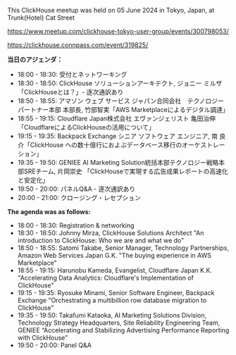 This ClickHouse meetup was held on 05 June 2024 in Tokyo, Japan, at Trunk(Hotel) Cat Street

https://www.meetup.com/clickhouse-tokyo-user-group/events/300798053/

https://clickhouse.connpass.com/event/319825/

**当日のアジェンダ：**
* 18:00 - 18:30: 受付とネットワーキング
* 18:30 - 18:50: ClickHouse ソリューションアーキテクト, ジョニー ミルザ 「ClickHouseとは？」- 逐次通訳あり
* 18:50 - 18:55: アマゾン ウェブ サービス ジャパン合同会社　テクノロジーパートナー本部 本部長, 竹部智実「AWS Marketplaceによるデジタル調達」
* 18:55 - 19:15: Cloudflare Japan株式会社 エヴァンジェリスト 亀田治伸「CloudflareによるClickHouseの活用について」
* 19:15 - 19:35: Backpack Exchange シニア ソフトウェア エンジニア, 南 良介「ClickHouse への数十億行におよぶデータベース移行のオーケストレーション」
* 19:35 - 19:50: GENIEE AI Marketing Solution統括本部テクノロジー戦略本部SREチーム, 片岡崇史 「ClickHouseで実現する広告成果レポートの高速化と安定化」
* 19:50 - 20:00: パネルQ&A - 逐次通訳あり
* 20:00 - 21:00: クロージング・レセプション

**The agenda was as follows:**
* 18:00 - 18:30: Registration & networking
* 18:30 - 18:50: Johnny Mirza, ClickHouse Solutions Architect "An introduction to ClickHouse: Who we are and what we do"
* 18:50 - 18:55: Satomi Takabe, Senior Manager, Technology Partnerships, Amazon Web Services Japan G.K. "The buying experience in AWS Marketplace"
* 18:55 - 19:15: Harunobu Kameda, Evangelist, Cloudflare Japan K.K. "Accelerating Data Analytics: Cloudflare's Implementation of ClickHouse"
* 19:15 - 19:35: Ryosuke Minami, Senior Software Engineer, Backpack Exchange "Orchestrating a multibillion row database migration to ClickHouse"
* 19:35 - 19:50: Takafumi Kataoka, AI Marketing Solutions Division, Technology Strategy Headquarters, Site Reliability Engineering Team, GENIEE “Accelerating and Stabilizing Advertising Performance Reporting with ClickHouse”
* 19:50 - 20:00: Panel Q&A
